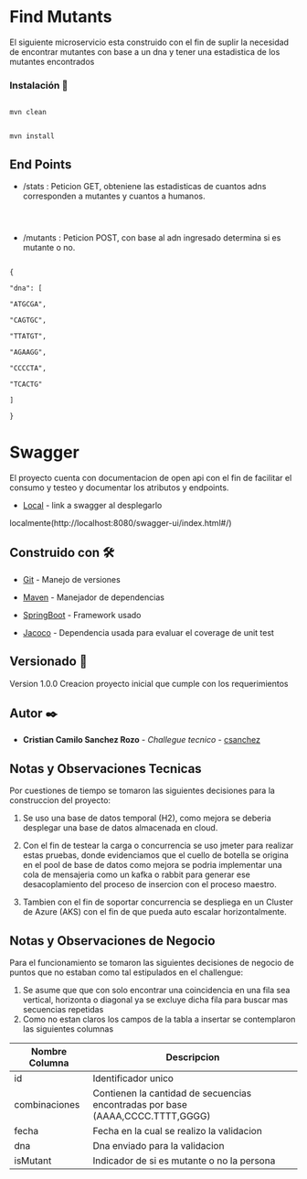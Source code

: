 

# Find Mutants



El siguiente microservicio esta construido con el fin de suplir la necesidad de encontrar mutantes con base a un dna y tener una estadistica de los mutantes encontrados

### Instalación 🔧
```

mvn clean

```



```

mvn install

```



## End Points

* /stats : Peticion GET, obteniene las estadisticas de cuantos adns corresponden a mutantes y cuantos a humanos.

```



```



* /mutants : Peticion POST, con base al adn ingresado determina si es mutante o no.

```

{

"dna": [

"ATGCGA",

"CAGTGC",

"TTATGT",

"AGAAGG",

"CCCCTA",

"TCACTG"

]

}

```



# Swagger

El proyecto cuenta con documentacion de open api con el fin de facilitar el consumo y testeo y documentar los atributos y endpoints.



* [Local](http://localhost:8080/swagger-ui/index.html#//) - link a swagger al desplegarlo

localmente(http://localhost:8080/swagger-ui/index.html#/)




## Construido con 🛠️



* [Git](http://www.dropwizard.io/1.0.2/docs/) - Manejo de versiones

* [Maven](https://maven.apache.org/) - Manejador de dependencias

* [SpringBoot](https://rometools.github.io/rome/) - Framework usado

* [Jacoco](https://rometools.github.io/rome/) - Dependencia usada para evaluar el coverage de unit test



## Versionado 📌



Version 1.0.0 Creacion proyecto inicial que cumple con los requerimientos



## Autor ✒️



*  **Cristian Camilo Sanchez Rozo** - *Challegue tecnico* - [csanchez](https://github.com/CcSanchez/pruebaMeli)



## Notas y Observaciones Tecnicas



Por cuestiones de tiempo se tomaron las siguientes decisiones para la construccion del proyecto:



1. Se uso una base de datos temporal (H2), como mejora se deberia desplegar una base de datos almacenada en cloud.

2. Con el fin de testear la carga o concurrencia se uso jmeter para realizar estas pruebas, donde evidenciamos que el cuello de botella se origina en el pool de base de datos como mejora se podria implementar una cola de mensajeria como un kafka o rabbit para generar ese desacoplamiento del proceso de insercion con el proceso maestro.

3. Tambien con el fin de soportar concurrencia se despliega en un Cluster de Azure (AKS) con el fin de que pueda auto escalar horizontalmente.



## Notas y Observaciones de Negocio



Para el funcionamiento se tomaron las siguientes decisiones de negocio de puntos que no estaban como tal estipulados en el challengue:



1. Se asume que que con solo encontrar una coincidencia en una fila sea vertical, horizonta o diagonal ya se excluye dicha fila para buscar mas secuencias repetidas
2. Como no estan claros los campos de la tabla a insertar se contemplaron las siguientes columnas


| Nombre Columna |  Descripcion|
|--|--|
| id  |  Identificador unico|
| combinaciones | Contienen la cantidad de secuencias encontradas por base (AAAA,CCCC.TTTT,GGGG)|
| fecha | Fecha en la cual se realizo la validacion |
| dna | Dna enviado para la validacion |
| isMutant | Indicador de si es mutante o no la persona |
